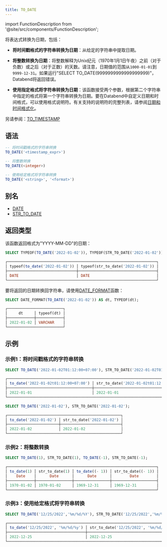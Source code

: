 ```yaml
---
title: TO_DATE
---
```

import FunctionDescription from '@site/src/components/FunctionDescription';

<FunctionDescription description="引入或更新: v1.1.39"/>

将表达式转换为日期，包括：

- **将时间戳格式的字符串转换为日期**：从给定的字符串中提取日期。

- **将整数转换为日期**：将整数解释为Unix纪元（1970年1月1日午夜）之前（对于负数）或之后（对于正数）的天数。请注意，日期值的范围从`1000-01-01`到`9999-12-31`。如果运行"SELECT TO_DATE(9999999999999999999)"，Databend将返回错误。

- **使用指定格式将字符串转换为日期**：该函数接受两个参数，根据第二个字符串中指定的格式将第一个字符串转换为日期。要在Databend中自定义日期和时间格式，可以使用格式说明符。有关支持的说明符的完整列表，请参阅[日期和时间格式化](../../00-sql-reference/10-data-types/datetime.md#formatting-date-and-time)。

另请参阅：[TO_TIMESTAMP](to-timestamp)

## 语法

```sql
-- 将时间戳格式的字符串转换
TO_DATE('<timestamp_expr>')

-- 将整数转换
TO_DATE(<integer>)

-- 使用给定格式将字符串转换
TO_DATE('<string>', '<format>')
```

## 别名

- [DATE](date.md)
- [STR_TO_DATE](str-to-date.md)

## 返回类型

该函数返回格式为"YYYY-MM-DD"的日期：

```sql
SELECT TYPEOF(TO_DATE('2022-01-02')), TYPEOF(STR_TO_DATE('2022-01-02'));

┌───────────────────────────────────────────────────────────────────┐
│ typeof(to_date('2022-01-02')) │ typeof(str_to_date('2022-01-02')) │
├───────────────────────────────┼───────────────────────────────────┤
│ DATE                          │ DATE                              │
└───────────────────────────────────────────────────────────────────┘
```

要将返回的日期转换回字符串，请使用[DATE_FORMAT](date-format.md)函数：

```sql
SELECT DATE_FORMAT(TO_DATE('2022-01-02')) AS dt, TYPEOF(dt);

┌─────────────────────────┐
│     dt     │ typeof(dt) │
├────────────┼────────────┤
│ 2022-01-02 │ VARCHAR    │
└─────────────────────────┘
```

## 示例

### 示例1：将时间戳格式的字符串转换

```sql
SELECT TO_DATE('2022-01-02T01:12:00+07:00'), STR_TO_DATE('2022-01-02T01:12:00+07:00');

┌─────────────────────────────────────────────────────────────────────────────────┐
│ to_date('2022-01-02t01:12:00+07:00') │ str_to_date('2022-01-02t01:12:00+07:00') │
├──────────────────────────────────────┼──────────────────────────────────────────┤
│ 2022-01-01                           │ 2022-01-01                               │
└─────────────────────────────────────────────────────────────────────────────────┘

SELECT TO_DATE('2022-01-02'), STR_TO_DATE('2022-01-02');

┌───────────────────────────────────────────────────┐
│ to_date('2022-01-02') │ str_to_date('2022-01-02') │
├───────────────────────┼───────────────────────────┤
│ 2022-01-02            │ 2022-01-02                │
└───────────────────────────────────────────────────┘
```

### 示例2：将整数转换

```sql
SELECT TO_DATE(1), STR_TO_DATE(1), TO_DATE(-1), STR_TO_DATE(-1);

┌───────────────────────────────────────────────────────────────────┐
│ to_date(1) │ str_to_date(1) │ to_date((- 1)) │ str_to_date((- 1)) │
│    Date    │      Date      │      Date      │        Date        │
├────────────┼────────────────┼────────────────┼────────────────────┤
│ 1970-01-02 │ 1970-01-02     │ 1969-12-31     │ 1969-12-31         │
└───────────────────────────────────────────────────────────────────┘
```

### 示例3：使用给定格式将字符串转换

```sql
SELECT TO_DATE('12/25/2022','%m/%d/%Y'), STR_TO_DATE('12/25/2022','%m/%d/%Y');

┌───────────────────────────────────────────────────────────────────────────┐
│ to_date('12/25/2022', '%m/%d/%y') │ str_to_date('12/25/2022', '%m/%d/%y') │
├───────────────────────────────────┼───────────────────────────────────────┤
│ 2022-12-25                        │ 2022-12-25                            │
└───────────────────────────────────────────────────────────────────────────┘
```